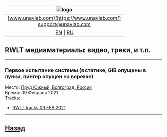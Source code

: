 | ![logo](https://ucnl.github.io/documentation/sm_logo.png) |
| :---: |
| [www.unavlab.com](https://www.unavlab.com/) <br/> [support@unavlab.com](mailto:support@unavlab.com) |
| [EN](\documentation\EN\RWLT\media) \| [RU](\documentation\RU\RWLT\media) |

## RWLT медиаматериалы: видео, треки, и т.п.

______  


### Первое испытание системы (в статике, GIB опущены в лунки, пингер опущен на веревке)
Место: [Пруд Южный, Волгоград, Россия](https://goo.gl/maps/8hZFEP7M3Z8YtdAo6)  
Время: 09 Февраля 2021  
Tracks:  
- [RWLT tracks 09 FEB 2021](/documentation/09-02-2021_RWLT_static_ice.kml)

______  


## [Назад](/../../media_videos_ru)
